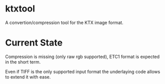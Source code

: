 ktxtool
=======

A convertion/compression tool for the KTX image format.


Current State
=======

Compression is missing (only raw rgb supported), ETC1 format is expected in the short term.

Even if TIFF is the only supported input format the underlaying code allows to extend it with ease.

